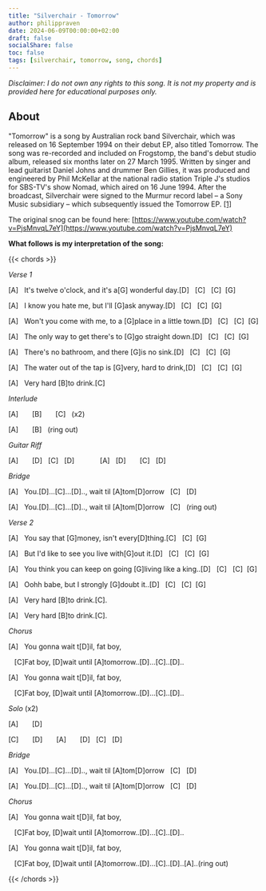 ```yaml
---
title: "Silverchair - Tomorrow"
author: philippraven
date: 2024-06-09T00:00:00+02:00
draft: false
socialShare: false
toc: false
tags: [silverchair, tomorrow, song, chords]
---
```


_Disclaimer: I do not own any rights to this song. It is not my property and is provided here for educational purposes only._

## About
"Tomorrow" is a song by Australian rock band Silverchair, which was released on 16 September 1994 on their debut EP, also titled Tomorrow. The song was re-recorded and included on Frogstomp, the band's debut studio album, released six months later on 27 March 1995. Written by singer and lead guitarist Daniel Johns and drummer Ben Gillies, it was produced and engineered by Phil McKellar at the national radio station Triple J's studios for SBS-TV's show Nomad, which aired on 16 June 1994. After the broadcast, Silverchair were signed to the Murmur record label – a Sony Music subsidiary – which subsequently issued the Tomorrow EP. [[1]](https://en.wikipedia.org/wiki/Tomorrow_(Silverchair_song))

The original snog can be found here: [https://www.youtube.com/watch?v=PjsMnvqL7eY](https://www.youtube.com/watch?v=PjsMnvqL7eY)

**What follows is my interpretation of the song:**

{{< chords >}}

_Verse 1_

[A]&nbsp;&nbsp;&nbsp;It's twelve o'clock, and it's a[G] wonderful day.[D]&nbsp;&nbsp;&nbsp;[C]&nbsp;&nbsp;&nbsp;[C]&nbsp;&nbsp;[G]

[A]&nbsp;&nbsp;&nbsp;I know you hate me, but I'll [G]ask anyway.[D]&nbsp;&nbsp;&nbsp;[C]&nbsp;&nbsp;&nbsp;[C]&nbsp;&nbsp;[G]

[A]&nbsp;&nbsp;&nbsp;Won't you come with me, to a [G]place in a little town.[D]&nbsp;&nbsp;&nbsp;[C]&nbsp;&nbsp;&nbsp;[C]&nbsp;&nbsp;[G]

[A]&nbsp;&nbsp;&nbsp;The only way to get there's to [G]go straight down.[D]&nbsp;&nbsp;&nbsp;[C]&nbsp;&nbsp;&nbsp;[C]&nbsp;&nbsp;[G]

[A]&nbsp;&nbsp;&nbsp;There's no bathroom, and there [G]is no sink.[D]&nbsp;&nbsp;&nbsp;[C]&nbsp;&nbsp;&nbsp;[C]&nbsp;&nbsp;[G]

[A]&nbsp;&nbsp;&nbsp;The water out of the tap is [G]very, hard to drink,[D]&nbsp;&nbsp;&nbsp;[C]&nbsp;&nbsp;&nbsp;[C]&nbsp;&nbsp;[G]

[A]&nbsp;&nbsp;&nbsp;Very hard [B]to drink.[C]

_Interlude_

[A]&nbsp;&nbsp;&nbsp;&nbsp;&nbsp;&nbsp;&nbsp;[B]&nbsp;&nbsp;&nbsp;&nbsp;&nbsp;&nbsp;&nbsp;[C]&nbsp;&nbsp;&nbsp;(x2)

[A]&nbsp;&nbsp;&nbsp;&nbsp;&nbsp;&nbsp;&nbsp;[B]&nbsp;&nbsp;&nbsp;(ring out)

_Guitar Riff_

[A]&nbsp;&nbsp;&nbsp;&nbsp;&nbsp;&nbsp;&nbsp;[D]&nbsp;&nbsp;&nbsp;[C]&nbsp;&nbsp;&nbsp;[D]&nbsp;&nbsp;&nbsp;&nbsp;&nbsp;&nbsp;&nbsp;&nbsp;&nbsp;&nbsp;&nbsp;&nbsp;&nbsp;[A]&nbsp;&nbsp;&nbsp;[D]&nbsp;&nbsp;&nbsp;&nbsp;&nbsp;&nbsp;&nbsp;[C]&nbsp;&nbsp;&nbsp;[D]

_Bridge_

[A]&nbsp;&nbsp;&nbsp;You.[D]...[C]...[D].., wait til [A]tom[D]orrow&nbsp;&nbsp;&nbsp;[C]&nbsp;&nbsp;&nbsp;[D]

[A]&nbsp;&nbsp;&nbsp;You.[D]...[C]...[D].., wait til [A]tom[D]orrow&nbsp;&nbsp;&nbsp;[C]&nbsp;&nbsp;&nbsp;(ring out)

_Verse 2_

[A]&nbsp;&nbsp;&nbsp;You say that [G]money, isn't every[D]thing.[C]&nbsp;&nbsp;&nbsp;[C]&nbsp;&nbsp;[G]

[A]&nbsp;&nbsp;&nbsp;But I'd like to see you live with[G]out it.[D]&nbsp;&nbsp;&nbsp;[C]&nbsp;&nbsp;&nbsp;[C]&nbsp;&nbsp;[G]

[A]&nbsp;&nbsp;&nbsp;You think you can keep on going [G]living like a king..[D]&nbsp;&nbsp;&nbsp;[C]&nbsp;&nbsp;&nbsp;[C]&nbsp;&nbsp;[G]

[A]&nbsp;&nbsp;&nbsp;Oohh babe, but I strongly [G]doubt it..[D]&nbsp;&nbsp;&nbsp;[C]&nbsp;&nbsp;&nbsp;[C]&nbsp;&nbsp;[G]

[A]&nbsp;&nbsp;&nbsp;Very hard [B]to drink.[C].

[A]&nbsp;&nbsp;&nbsp;Very hard [B]to drink.[C].

_Chorus_

[A]&nbsp;&nbsp;&nbsp;You gonna wait t[D]il, fat boy,

&nbsp;&nbsp;&nbsp;[C]Fat boy, [D]wait until [A]tomorrow..[D]...[C]..[D]..

[A]&nbsp;&nbsp;&nbsp;You gonna wait t[D]il, fat boy,

&nbsp;&nbsp;&nbsp;[C]Fat boy, [D]wait until [A]tomorrow..[D]...[C]..[D]..

_Solo_ (x2)

[A]&nbsp;&nbsp;&nbsp;&nbsp;&nbsp;&nbsp;&nbsp;[D]

[C]&nbsp;&nbsp;&nbsp;&nbsp;&nbsp;&nbsp;&nbsp;[D]&nbsp;&nbsp;&nbsp;&nbsp;&nbsp;&nbsp;&nbsp;[A]&nbsp;&nbsp;&nbsp;&nbsp;&nbsp;&nbsp;&nbsp;[D]&nbsp;&nbsp;&nbsp;[C]&nbsp;&nbsp;&nbsp;[D]

_Bridge_

[A]&nbsp;&nbsp;&nbsp;You.[D]...[C]...[D].., wait til [A]tom[D]orrow&nbsp;&nbsp;&nbsp;[C]&nbsp;&nbsp;&nbsp;[D]

[A]&nbsp;&nbsp;&nbsp;You.[D]...[C]...[D].., wait til [A]tom[D]orrow&nbsp;&nbsp;&nbsp;[C]&nbsp;&nbsp;&nbsp;[D]

_Chorus_

[A]&nbsp;&nbsp;&nbsp;You gonna wait t[D]il, fat boy,

&nbsp;&nbsp;&nbsp;[C]Fat boy, [D]wait until [A]tomorrow..[D]...[C]..[D]..

[A]&nbsp;&nbsp;&nbsp;You gonna wait t[D]il, fat boy,

&nbsp;&nbsp;&nbsp;[C]Fat boy, [D]wait until [A]tomorrow..[D]...[C]..[D]..[A]..(ring out)

{{< /chords >}}